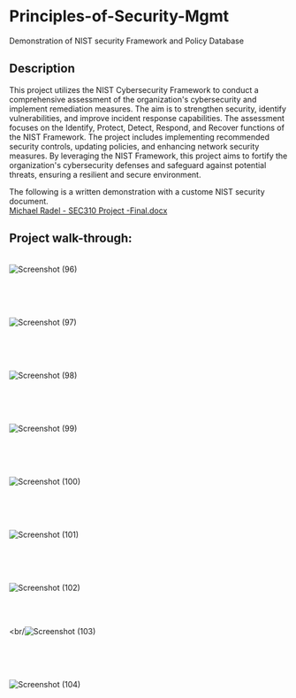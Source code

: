 # Principles-of-Security-Mgmt


Demonstration of NIST security Framework and Policy Database

<h2>Description</h2>
This project utilizes the NIST Cybersecurity Framework to conduct a comprehensive assessment of the organization's cybersecurity and implement remediation measures. The aim is to strengthen security, identify vulnerabilities, and improve incident response capabilities. The assessment focuses on the Identify, Protect, Detect, Respond, and Recover functions of the NIST Framework. The project includes implementing recommended security controls, updating policies, and enhancing network security measures. By leveraging the NIST Framework, this project aims to fortify the organization's cybersecurity defenses and safeguard against potential threats, ensuring a resilient and secure environment.
<br />

<p allign="center">
 
The following is a written demonstration with a custome NIST security document.<br />
[Michael Radel - SEC310 Project -Final.docx](https://github.com/Radel024/Principles-of-Security-Mgmt/files/12044956/Michael.Radel.-.SEC310.Project.-Final.docx)
 <br />

<h2>Project walk-through:</h2>

<p align="center">

<br />![Screenshot (96)](https://github.com/Radel024/Principles-of-Security-Mgmt/assets/137848295/ae39fc84-bb68-412d-bf9a-36d194a14ee6)

<br />
<br />
 

<br />![Screenshot (97)](https://github.com/Radel024/Principles-of-Security-Mgmt/assets/137848295/a2a62aa9-b7de-49cd-af2c-68112be57133)

<br />
<br />

<br />![Screenshot (98)](https://github.com/Radel024/Principles-of-Security-Mgmt/assets/137848295/30a9018c-b4b9-464c-aa9d-eb71cb1d9b70)

<br />
<br />

<br />![Screenshot (99)](https://github.com/Radel024/Principles-of-Security-Mgmt/assets/137848295/39436fbd-b055-4014-bda9-4aed514e02df)

<br />
<br />

<br />![Screenshot (100)](https://github.com/Radel024/Principles-of-Security-Mgmt/assets/137848295/ae749d93-5c69-4143-bd3f-7deab1ebde50)

<br />
<br />


<br/>![Screenshot (101)](https://github.com/Radel024/Principles-of-Security-Mgmt/assets/137848295/422a22d0-fee0-4639-b469-c20d1e25a9f9)

<br />
<br />

<br/>![Screenshot (102)](https://github.com/Radel024/Principles-of-Security-Mgmt/assets/137848295/36269b71-a720-4f3a-88bd-ed5eefbc241d)

<br/>
<br/>

<br/![Screenshot (103)](https://github.com/Radel024/Principles-of-Security-Mgmt/assets/137848295/ef0224b5-628b-4552-8475-9b9d89f2a1de)

<br/>
<br/>

<br/>![Screenshot (104)](https://github.com/Radel024/Principles-of-Security-Mgmt/assets/137848295/239e6772-a0d6-4670-8081-abb370cae1f0)

<br/>
<br/>



<!--
 ```diff
- text in red
+ text in green
! text in orange
# text in gray
@@ text in purple (and bold)@@
```
--!>

